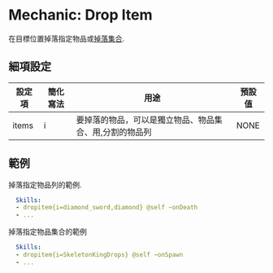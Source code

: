 Mechanic: Drop Item
===================

在目標位置掉落指定物品或[掉落集合](/databases/drops/overview).

細項設定
----------

| 設定項 | 簡化寫法 | 用途 | 預設值 |
|-----------|---------|------------------------------------------------------------------------|---------------|
| items | i   | 要掉落的物品，可以是獨立物品、物品集合、用,分割的物品列 | NONE  |

範例
--------

掉落指定物品列的範例.
```yaml
  Skills:
  - dropitem{i=diamond_sword,diamond} @self ~onDeath
  - ...
```
掉落指定物品集合的範例
```yaml
  Skills:
  - dropitem{i=SkeletonKingDrops} @self ~onSpawn
  - ...
```